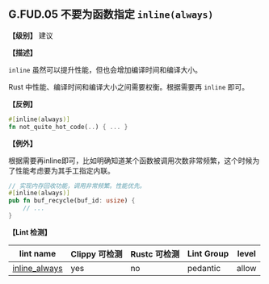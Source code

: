 ## G.FUD.05   不要为函数指定 `inline(always)` 

**【级别】** 建议

**【描述】**

`inline` 虽然可以提升性能，但也会增加编译时间和编译大小。

Rust 中性能、编译时间和编译大小之间需要权衡。根据需要再 `inline` 即可。

**【反例】**

```rust
#[inline(always)]
fn not_quite_hot_code(..) { ... }
```

**【例外】**

根据需要再inline即可，比如明确知道某个函数被调用次数非常频繁，这个时候为了性能考虑要为其手工指定内联。

```rust
// 实现内存回收功能，调用非常频繁。性能优先。
#[inline(always)]
pub fn buf_recycle(buf_id: usize) {
    // ...
}
```

**【Lint 检测】**

| lint name                                                    | Clippy 可检测 | Rustc 可检测 | Lint Group | level |
| ------------------------------------------------------------ | ------------- | ------------ | ---------- | ----- |
| [inline_always](https://rust-lang.github.io/rust-clippy/master/#inline_always) | yes           | no           | pedantic   | allow |

